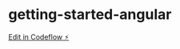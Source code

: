 # getting-started-angular

[Edit in Codeflow ⚡️](https://stackblitz.com/~/github.com/eugeniobandeira/getting-started-angular)